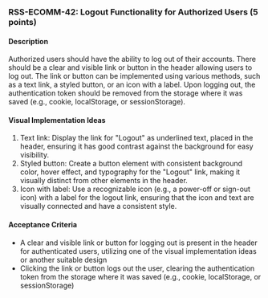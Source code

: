 ### RSS-ECOMM-42: Logout Functionality for Authorized Users (5 points)

#### Description
Authorized users should have the ability to log out of their accounts. There should be a clear and visible link or button in the header allowing users to log out. The link or button can be implemented using various methods, such as a text link, a styled button, or an icon with a label. Upon logging out, the authentication token should be removed from the storage where it was saved (e.g., cookie, localStorage, or sessionStorage).

#### Visual Implementation Ideas
1. Text link: Display the link for "Logout" as underlined text, placed in the header, ensuring it has good contrast against the background for easy visibility.
2. Styled button: Create a button element with consistent background color, hover effect, and typography for the "Logout" link, making it visually distinct from other elements in the header.
3. Icon with label: Use a recognizable icon (e.g., a power-off or sign-out icon) with a label for the logout link, ensuring that the icon and text are visually connected and have a consistent style.

#### Acceptance Criteria
- A clear and visible link or button for logging out is present in the header for authenticated users, utilizing one of the visual implementation ideas or another suitable design
- Clicking the link or button logs out the user, clearing the authentication token from the storage where it was saved (e.g., cookie, localStorage, or sessionStorage)
